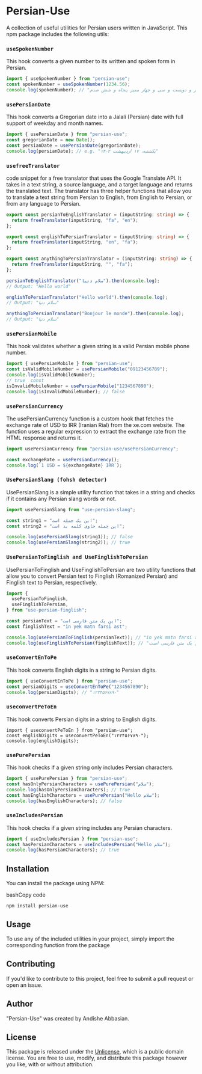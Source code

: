 # Persian-Use

A collection of useful utilities for Persian users written in JavaScript. This npm package includes the following utils:

### `useSpokenNumber`

This hook converts a given number to its written and spoken form in Persian.

```typescript
import { useSpokenNumber } from "persian-use";
const spokenNumber = useSpokenNumber(1234.56);
console.log(spokenNumber); // "یک هزار و دویست و سی و چهار ممیز پنجاه و شش صدم"
```

### `usePersianDate`

This hook converts a Gregorian date into a Jalali (Persian) date with full support of weekday and month names.

```typescript
import { usePersianDate } from "persian-use";
const gregorianDate = new Date();
const persianDate = usePersianDate(gregorianDate);
console.log(persianDate); // e.g. "یکشنبه، ۱۷ اردیبهشت ۱۴۰۲"
```
### `usefreeTranslator`

code snippet for a free translator that uses the Google Translate API. It takes in a text string, a source language, and a target language and returns the translated text.
The translator has three helper functions that allow you to translate a text string from Persian to English, from English to Persian, or from any language to Persian.

```typescript
export const persianToEnglishTranslator = (inputString: string) => {
  return freeTranslator(inputString, "fa", "en");
};

export const englishToPersianTranslator = (inputString: string) => {
  return freeTranslator(inputString, "en", "fa");
};

export const anythingToPersianTranslator = (inputString: string) => {
  return freeTranslator(inputString, "", "fa");
};
```
```typescript
persianToEnglishTranslator("سلام دنیا").then(console.log);
// Output: "Hello world"
```
```typescript
englishToPersianTranslator("Hello world").then(console.log);
// Output: "سلام دنیا"
```
```typescript
anythingToPersianTranslator("Bonjour le monde").then(console.log);
// Output: "سلام دنیا"
```

### `usePersianMobile`

This hook validates whether a given string is a valid Persian mobile phone number.

```typescript
import { usePersianMobile } from "persian-use";
const isValidMobileNumber = usePersianMobile("09123456789");
console.log(isValidMobileNumber);
// true  const
isInvalidMobileNumber = usePersianMobile("1234567890");
console.log(isInvalidMobileNumber); // false
```

### `usePersianCurrency`

The usePersianCurrency function is a custom hook that fetches the exchange rate of USD to IRR (Iranian Rial) from the xe.com website. The function uses a regular expression to extract the exchange rate from the HTML response and returns it.

```typescript
import usePersianCurrency from "persian-use/usePersianCurrency";

const exchangeRate = usePersianCurrency();
console.log(`1 USD = ${exchangeRate} IRR`);
```

### `UsePersianSlang (fohsh detector)`

UsePersianSlang is a simple utility function that takes in a string and checks if it contains any Persian slang words or not.

```typescript
import usePersianSlang from "use-persian-slang";

const string1 = "این یک جمله است";
const string2 = "این جمله حاوی کلمه بد است";

console.log(usePersianSlang(string1)); // false
console.log(usePersianSlang(string2)); // true
```

### `UsePersianToFinglish and UseFinglishToPersian`

UsePersianToFinglish and UseFinglishToPersian are two utility functions that allow you to convert Persian text to Finglish (Romanized Persian) and Finglish text to Persian, respectively.

```typescript
import {
  usePersianToFinglish,
  useFinglishToPersian,
} from "use-persian-finglish";

const persianText = "این یک متن فارسی است";
const finglishText = "in yek matn farsi ast";

console.log(usePersianToFinglish(persianText)); // "in yek matn farsi ast"
console.log(useFinglishToPersian(finglishText)); // "این یک متن فارسی است"
```

### `useConvertEnToPe`

This hook converts English digits in a string to Persian digits.

```typescript
import { useConvertEnToPe } from "persian-use";
const persianDigits = useConvertEnToPe("1234567890");
console.log(persianDigits); // "۱۲۳۴۵۶۷۸۹۰"
```

### `useconvertPeToEn`

This hook converts Persian digits in a string to English digits.

```typesctipt
import { useconvertPeToEn } from "persian-use";
const englishDigits = useconvertPeToEn("۱۲۳۴۵۶۷۸۹۰");
console.log(englishDigits);
```

### `usePurePersian`

This hook checks if a given string only includes Persian characters.

```typescript
import { usePurePersian } from "persian-use";
const hasOnlyPersianCharacters = usePurePersian("سلام");
console.log(hasOnlyPersianCharacters); // true
const hasEnglishCharacters = usePurePersian("Hello سلام");
console.log(hasEnglishCharacters); // false
```

### `useIncludesPersian`

This hook checks if a given string includes any Persian characters.

```typescript
import { useIncludesPersian } from "persian-use";
const hasPersianCharacters = useIncludesPersian("Hello سلام");
console.log(hasPersianCharacters); // true
```

## Installation

You can install the package using NPM:

bashCopy code

`npm install persian-use`

## Usage

To use any of the included utilities in your project, simply import the corresponding function from the package

## Contributing

If you'd like to contribute to this project, feel free to submit a pull request or open an issue.

## Author

"Persian-Use" was created by Andishe Abbasian.

## License

This package is released under the [Unlicense](https://unlicense.org/), which is a public domain license. You are free to use, modify, and distribute this package however you like, with or without attribution.
